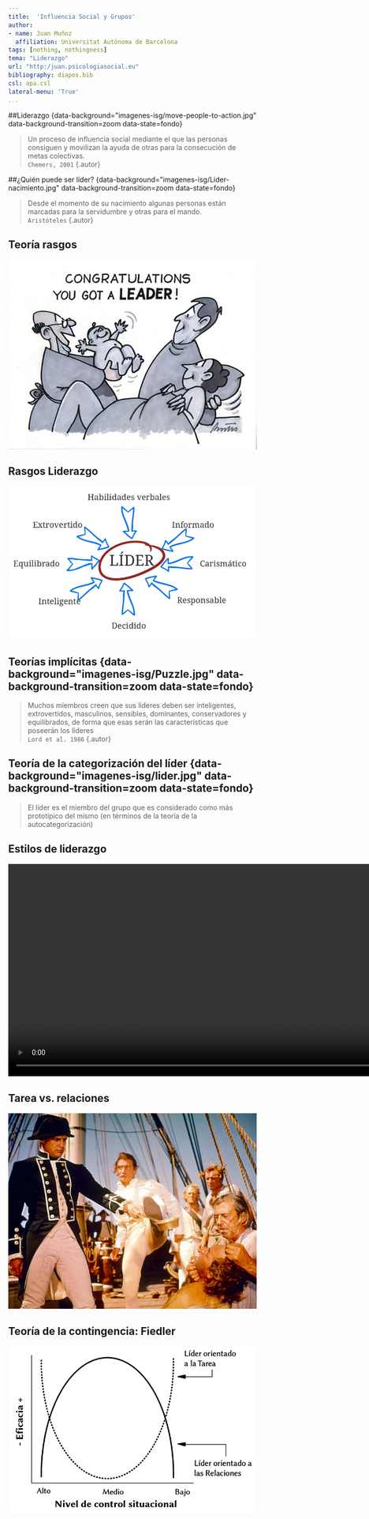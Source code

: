 ```yaml
---
title:  'Influencia Social y Grupos'
author:
- name: Juan Muñoz
  affiliation: Universitat Autònoma de Barcelona
tags: [nothing, nothingness]
tema: "Liderazgo"
url: "http:/juan.psicologiasocial.eu"
bibliography: diapos.bib
csl: apa.csl
lateral-menu: 'True'
...
```


##Liderazgo {data-background="imagenes-isg/move-people-to-action.jpg" data-background-transition=zoom data-state=fondo}

>Un proceso de influencia social mediante el que las personas consiguen y movilizan la ayuda de otras para la consecución de metas colectivas.\
`Chemers, 2001` {.autor}


##¿Quién puede ser líder? {data-background="imagenes-isg/Lider-nacimiento.jpg" data-background-transition=zoom data-state=fondo}
>Desde el momento de su nacimiento algunas personas están marcadas para la servidumbre y otras para el mando.\
`Aristóteles` {.autor}

## Teoría rasgos

![](imagenes/TraitTheoryLeadership.jpg)

## Rasgos Liderazgo

![](imagenes-isg/TeoriaImplicitaLiderazgo.png)

## Teorías implícitas {data-background="imagenes-isg/Puzzle.jpg" data-background-transition=zoom data-state=fondo}
> Muchos miembros creen que sus líderes deben ser inteligentes, extrovertidos, masculinos, sensibles, dominantes, conservadores y equilibrados, de forma que esas serán las características que poseerán los líderes\
`Lord et al. 1986` {.autor}

## Teoría de la categorización del líder {data-background="imagenes-isg/lider.jpg" data-background-transition=zoom data-state=fondo}

> El líder es el miembro del grupo que es considerado como más prototípico del mismo (en términos de la teoría de la autocategorización)

## Estilos de liderazgo

<video width="860" class="stretch" controls>
  <source src="multimedia/EstilosDeLiderazgo.mp4" type="video/mp4">
</video>


## Tarea vs. relaciones

![](imagenes/MotinBounty.jpg)

## Teoría de la contingencia: Fiedler

![](imagenes/FiedlerContingencia.png)

